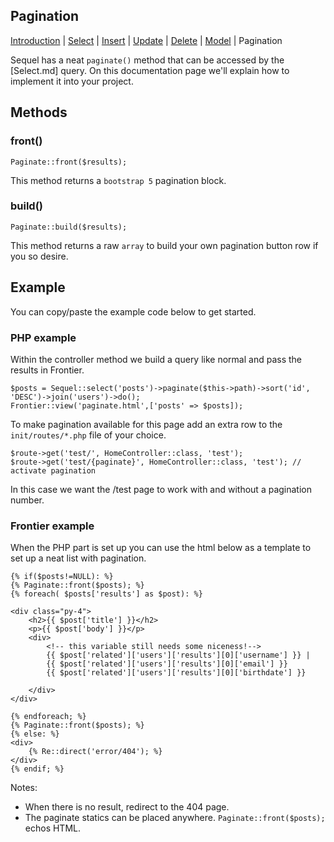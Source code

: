 ## Pagination

[Introduction](Introduction.md) | [Select](Select.md) | [Insert](Insert.md) | [Update](Update.md) | [Delete](Delete.md) | [Model](Model.md) | Pagination

Sequel has a neat `paginate()` method that can be accessed by the [Select.md] query. On this documentation page we'll explain how to implement it into your project.

## Methods

### front()
```
Paginate::front($results);
```
This method returns a `bootstrap 5` pagination block.

### build()
```
Paginate::build($results);
```
This method returns a raw `array` to build your own pagination button row if you so desire.


## Example

You can copy/paste the example code below to get started.

### PHP example

Within the controller method we build a query like normal and pass the results in Frontier.
```
$posts = Sequel::select('posts')->paginate($this->path)->sort('id', 'DESC')->join('users')->do();
Frontier::view('paginate.html',['posts' => $posts]);
```
To make pagination available for this page add an extra row to the `init/routes/*.php` file of your choice.
```
$route->get('test/', HomeController::class, 'test');
$route->get('test/{paginate}', HomeController::class, 'test'); // activate pagination
```
In this case we want the /test page to work with and without a pagination number.


### Frontier example

When the PHP part is set up you can use the html below as a template to set up a neat list with pagination.

```
{% if($posts!=NULL): %}
{% Paginate::front($posts); %}
{% foreach( $posts['results'] as $post): %}

<div class="py-4">
    <h2>{{ $post['title'] }}</h2>
    <p>{{ $post['body'] }}</p>
    <div>
        <!-- this variable still needs some niceness!-->
        {{ $post['related']['users']['results'][0]['username'] }} | 
        {{ $post['related']['users']['results'][0]['email'] }}
        {{ $post['related']['users']['results'][0]['birthdate'] }}

    </div>
</div>

{% endforeach; %}
{% Paginate::front($posts); %}
{% else: %}
<div>
    {% Re::direct('error/404'); %}
</div>
{% endif; %}
```

Notes: 
- When there is no result, redirect to the 404 page.
- The paginate statics can be placed anywhere. `Paginate::front($posts);` echos HTML.